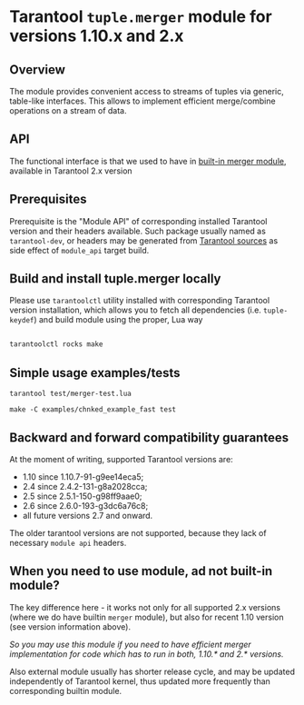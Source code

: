 # Tarantool `tuple.merger` module for versions 1.10.x and 2.x


## Overview

The module provides convenient access to streams of tuples
via generic, table-like interfaces. This allows to implement
efficient merge/combine operations on a stream of data.

## API

The functional interface is that we used to have in [built-in merger
module](https://www.tarantool.io/en/doc/latest/reference/reference_lua/merger/), available in Tarantool 2.x version 

## Prerequisites

Prerequisite is the "Module API" of corresponding installed Tarantool version and their headers available. Such package usually named as `tarantool-dev`, or headers may be generated from [Tarantool sources](https://www.tarantool.io/en/doc/latest/dev_guide/building_from_source/) as side effect of `module_api` target build.

## Build and install tuple.merger locally

Please use `tarantoolctl` utility installed with corresponding
Tarantool version installation, which allows you to fetch all
dependencies (i.e. `tuple-keydef`) and build module using the
proper, Lua way

```bash

tarantoolctl rocks make

```

## Simple usage examples/tests

```
tarantool test/merger-test.lua

make -C examples/chnked_example_fast test
```

## Backward and forward compatibility guarantees

At the moment of writing, supported Tarantool versions are:

- 1.10 since 1.10.7-91-g9ee14eca5;
- 2.4 since 2.4.2-131-g8a2028cca;
- 2.5 since 2.5.1-150-g98ff9aae0;
- 2.6 since 2.6.0-193-g3dc6a76c8;
- all future versions 2.7 and onward.

The older tarantool versions are not supported, because they
lack of necessary `module api` headers.

## When you need to use module, ad not built-in module?

The key difference here - it works not only for all supported 
2.x versions (where we do have builtin `merger` module), but also
for recent 1.10 version (see version information above).

_So you may use this module if you need to have efficient merger 
implementation for code which has to run in both, 1.10.* and 2.* 
versions._

Also external module usually has shorter release cycle, and may 
be updated independently of Tarantool kernel, thus updated more frequently than corresponding builtin module.
